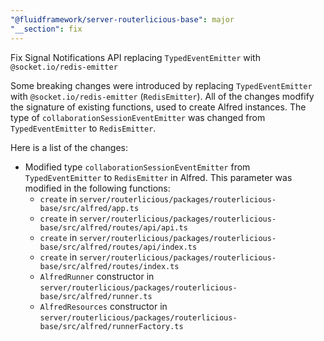 ```yaml
---
"@fluidframework/server-routerlicious-base": major
"__section": fix
---
```


Fix Signal Notifications API replacing `TypedEventEmitter` with `@socket.io/redis-emitter`

Some breaking changes were introduced by replacing `TypedEventEmitter` with `@socket.io/redis-emitter` (`RedisEmitter`). All of the changes modfify the signature of existing functions, used to create Alfred instances. The type of `collaborationSessionEventEmitter` was changed from `TypedEventEmitter` to `RedisEmitter`.

Here is a list of the changes:

- Modified type `collaborationSessionEventEmitter` from `TypedEventEmitter` to `RedisEmitter` in Alfred. This parameter was modified in the following functions:
  - `create` in `server/routerlicious/packages/routerlicious-base/src/alfred/app.ts`
  - `create` in `server/routerlicious/packages/routerlicious-base/src/alfred/routes/api/api.ts`
  - `create` in `server/routerlicious/packages/routerlicious-base/src/alfred/routes/api/index.ts`
  - `create` in `server/routerlicious/packages/routerlicious-base/src/alfred/routes/index.ts`
  - `AlfredRunner` constructor in `server/routerlicious/packages/routerlicious-base/src/alfred/runner.ts`
  - `AlfredResources` constructor in `server/routerlicious/packages/routerlicious-base/src/alfred/runnerFactory.ts`
